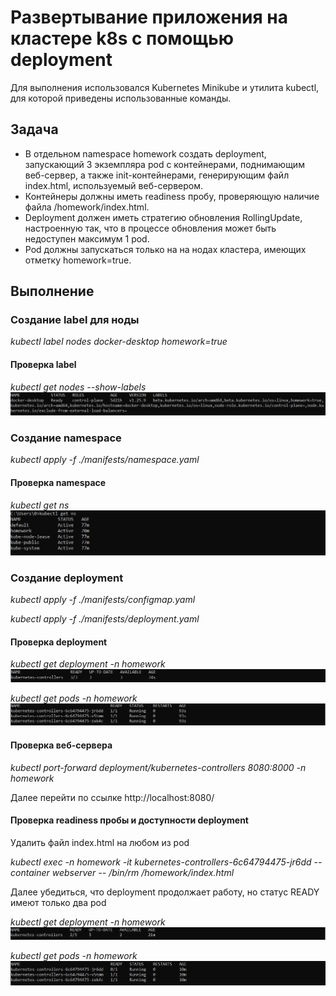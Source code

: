 # Развертывание приложения на кластере k8s с помощью deployment

Для выполнения использовался Kubernetes Minikube и утилита kubectl, для которой приведены использованные команды.

## Задача 
- В отдельном namespace homework создать deployment, запускающий 3 экземпляра pod c контейнерами, поднимающим веб-сервер, а также init-контейнерами, генерирующим файл index.html, используемый веб-сервером.
- Контейнеры должны иметь readiness пробу, проверяющую наличие файла /homework/index.html.
- Deployment должен иметь стратегию обновления RollingUpdate, настроенную так, что в процессе обновления может быть недоступен максимум 1 pod.
- Pod должны запускаться только на на нодах кластера, имеющих отметку homework=true.

## Выполнение 
### Создание label для ноды
*kubectl label nodes docker-desktop homework=true*

#### Проверка label
*kubectl get nodes --show-labels*
![screenshot](images/node_labels.jpg)

### Создание namespace
*kubectl apply -f ./manifests/namespace.yaml*

#### Проверка namespace
*kubectl get ns*
![screenshot](images/namespaces.jpg)

### Создание deployment
*kubectl apply -f ./manifests/configmap.yaml*

*kubectl apply -f ./manifests/deployment.yaml*

#### Проверка deployment
*kubectl get deployment -n homework*
![screenshot](images/deployment_all_ready.jpg)

*kubectl get pods -n homework*
![screenshot](images/pods_all_ready.jpg)

#### Проверка веб-сервера
*kubectl port-forward deployment/kubernetes-controllers 8080:8000 -n homework*

Далее перейти по ссылке http://localhost:8080/

#### Проверка readiness пробы и доступности deployment
Удалить файл index.html на любом из pod

*kubectl exec -n homework -it kubernetes-controllers-6c64794475-jr6dd --container webserver -- /bin/rm /homework/index.html*

Далее убедиться, что deployment продолжает работу, но статус READY имеют только два pod

*kubectl get deployment -n homework*
![screenshot](images/deployment_not_all_ready.jpg)

*kubectl get pods -n homework*
![screenshot](images/pods_not_all_ready.jpg)
